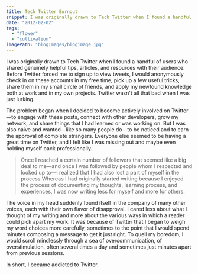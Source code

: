 ```yaml
---
title: Tech Twitter Burnout
snippet: I was originally drawn to Tech Twitter when I found a handful of users who shared genuinely helpful tips, articles, and resources with their audience. Before Twitter forced me to sign up to view tweets.
date: "2012-02-02"
tags:
  - "flower"
  - "cultivation"
imagePath: "blogImages/blogimage.jpg"
---
```


I was originally drawn to Tech Twitter when I found a handful of users who shared genuinely helpful tips, articles, and resources with their audience. Before Twitter forced me to sign up to view tweets, I would anonymously check in on these accounts in my free time, pick up a few useful tricks, share them in my small circle of friends, and apply my newfound knowledge both at work and in my own projects. Twitter wasn't all that bad when I was just lurking.

The problem began when I decided to become actively involved on Twitter—to engage with these posts, connect with other developers, grow my network, and share things that I had learned or was working on. But I was also naive and wanted—like so many people do—to be noticed and to earn the approval of complete strangers. Everyone else seemed to be having a great time on Twitter, and I felt like I was missing out and maybe even holding myself back professionally.

> Once I reached a certain number of followers that seemed like a big deal to me—and once I was followed by people whom I respected and looked up to—I realized that I had also lost a part of myself in the process.Whereas I had originally started writing because I enjoyed the process of documenting my thoughts, learning process, and experiences, I was now writing less for myself and more for others.

The voice in my head suddenly found itself in the company of many other voices, each with their own flavor of disapproval. I cared less about what I thought of my writing and more about the various ways in which a reader could pick apart my work. It was because of Twitter that I began to weigh my word choices more carefully, sometimes to the point that I would spend minutes composing a message to get it just right. To quell my boredom, I would scroll mindlessly through a sea of overcommunication, of overstimulation, often several times a day and sometimes just minutes apart from previous sessions.

In short, I became addicted to Twitter.
